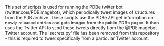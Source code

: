 This set of scripts is used for running the PDBe twitter bot (twitter.com/PDBimagebot), which periodically tweet images of structures from the PDB archive.
These scripts use the PDBe API get information on newly released entries and gets images from the public PDBe pages.
It then uses the Twitter API to send these tweets directly from the @PDBimagebot Twitter account.
The 'secrets.py' file has been removed from this repository - this is required to tweet specifically from a particular Twitter account.
